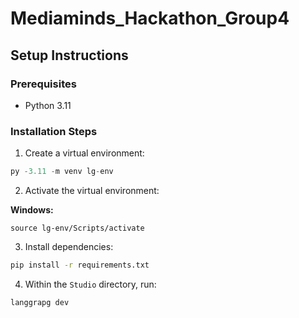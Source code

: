 # Mediaminds_Hackathon_Group4

## Setup Instructions

### Prerequisites
- Python 3.11

### Installation Steps

1. Create a virtual environment:
```python
py -3.11 -m venv lg-env
```

2. Activate the virtual environment:

**Windows:**
```
source lg-env/Scripts/activate
```

3. Install dependencies:
```bash
pip install -r requirements.txt
```

4. Within the `Studio` directory, run:

```
langgrapg dev
```